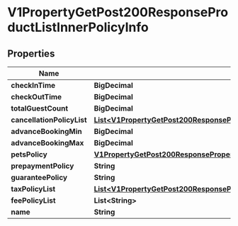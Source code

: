 

# V1PropertyGetPost200ResponseProductListInnerPolicyInfo


## Properties

| Name | Type | Description | Notes |
|------------ | ------------- | ------------- | -------------|
|**checkInTime** | **BigDecimal** |  |  [optional] |
|**checkOutTime** | **BigDecimal** |  |  [optional] |
|**totalGuestCount** | **BigDecimal** |  |  [optional] |
|**cancellationPolicyList** | [**List&lt;V1PropertyGetPost200ResponseProductListInnerPolicyInfoCancellationPolicyListInner&gt;**](V1PropertyGetPost200ResponseProductListInnerPolicyInfoCancellationPolicyListInner.md) |  |  [optional] |
|**advanceBookingMin** | **BigDecimal** |  |  [optional] |
|**advanceBookingMax** | **BigDecimal** |  |  [optional] |
|**petsPolicy** | [**V1PropertyGetPost200ResponsePropertyPolicyListInnerPetsPolicy**](V1PropertyGetPost200ResponsePropertyPolicyListInnerPetsPolicy.md) |  |  [optional] |
|**prepaymentPolicy** | **String** |  |  [optional] |
|**guaranteePolicy** | **String** |  |  [optional] |
|**taxPolicyList** | [**List&lt;V1PropertyGetPost200ResponsePropertyPolicyListInnerTaxPolicyListInner&gt;**](V1PropertyGetPost200ResponsePropertyPolicyListInnerTaxPolicyListInner.md) |  |  [optional] |
|**feePolicyList** | **List&lt;String&gt;** |  |  [optional] |
|**name** | **String** |  |  [optional] |



